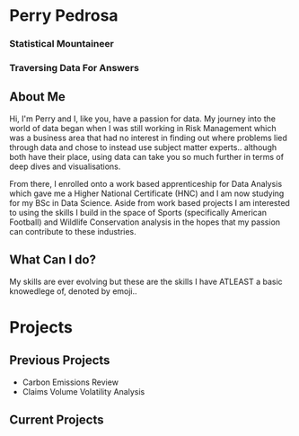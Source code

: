 # Perry Pedrosa
### Statistical Mountaineer
### Traversing Data For Answers


## About Me
Hi, I'm Perry and I, like you, have a passion for data. 
My journey into the world of data began when I was still working in Risk Management which was a business area that had no interest in finding out where problems lied through data and chose to instead use subject matter experts.. although both have their place, using data can take you so much further in terms of deep dives and visualisations. 

From there, I enrolled onto a work based apprenticeship for Data Analysis which gave me a Higher National Certificate (HNC) and I am now studying for my BSc in Data Science.
Aside from work based projects I am interested to using the skills I build in the space of Sports (specifically American Football) and Wildlife Conservation analysis in the hopes that my passion can contribute to these industries.

## What Can I do?
My skills are ever evolving but these are the skills I have ATLEAST a basic knowedlege of, denoted by emoji..

# Projects
## Previous Projects
- Carbon Emissions Review 
- Claims Volume Volatility Analysis 

## Current Projects

